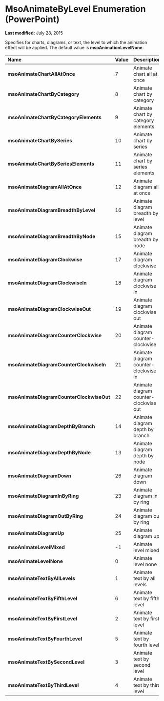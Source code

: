 
# MsoAnimateByLevel Enumeration (PowerPoint)

 **Last modified:** July 28, 2015

Specifies for charts, diagrams, or text, the level to which the animation effect will be applied. The default value is  **msoAnimationLevelNone**.


|**Name**|**Value**|**Description**|
|:-----|:-----|:-----|
| **msoAnimateChartAllAtOnce**|7|Animate chart all at once|
| **msoAnimateChartByCategory**|8|Animate chart by category|
| **msoAnimateChartByCategoryElements**|9|Animate chart by category elements|
| **msoAnimateChartBySeries**|10|Animate chart by series|
| **msoAnimateChartBySeriesElements**|11|Animate chart by series elements|
| **msoAnimateDiagramAllAtOnce**|12|Animate diagram all at once|
| **msoAnimateDiagramBreadthByLevel**|16|Animate diagram breadth by level|
| **msoAnimateDiagramBreadthByNode**|15|Animate diagram breadth by node|
| **msoAnimateDiagramClockwise**|17|Animate diagram clockwise|
| **msoAnimateDiagramClockwiseIn**|18|Animate diagram clockwise in|
| **msoAnimateDiagramClockwiseOut**|19|Animate diagram clockwise out|
| **msoAnimateDiagramCounterClockwise**|20|Animate diagram counter-clockwise|
| **msoAnimateDiagramCounterClockwiseIn**|21|Animate diagram counter-clockwise in|
| **msoAnimateDiagramCounterClockwiseOut**|22|Animate diagram counter-clockwise out|
| **msoAnimateDiagramDepthByBranch**|14|Animate diagram depth by branch|
| **msoAnimateDiagramDepthByNode**|13|Animate diagram depth by node|
| **msoAnimateDiagramDown**|26|Animate diagram down|
| **msoAnimateDiagramInByRing**|23|Animate diagram in by ring|
| **msoAnimateDiagramOutByRing**|24|Animate diagram out by ring|
| **msoAnimateDiagramUp**|25|Animate diagram up|
| **msoAnimateLevelMixed**|-1|Animate level mixed|
| **msoAnimateLevelNone**|0|Animate level none|
| **msoAnimateTextByAllLevels**|1| Animate text by all levels|
| **msoAnimateTextByFifthLevel**|6|Animate text by fifth level|
| **msoAnimateTextByFirstLevel**|2|Animate text by first level|
| **msoAnimateTextByFourthLevel**|5|Animate text by fourth level|
| **msoAnimateTextBySecondLevel**|3|Animate text by second level|
| **msoAnimateTextByThirdLevel**|4|Animate text by third level|
